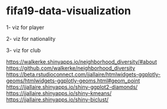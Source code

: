 # fifa19-data-visualization

1- viz for player


2- viz for nationality


3- viz for club

https://walkerke.shinyapps.io/neighborhood_diversity/#about  
https://github.com/walkerke/neighborhood_diversity  
https://beta.rstudioconnect.com/jjallaire/htmlwidgets-ggplotly-geoms/htmlwidgets-ggplotly-geoms.html#geom_point  
https://jjallaire.shinyapps.io/shiny-ggplot2-diamonds/  
https://jjallaire.shinyapps.io/shiny-kmeans/  
https://jjallaire.shinyapps.io/shiny-biclust/  
